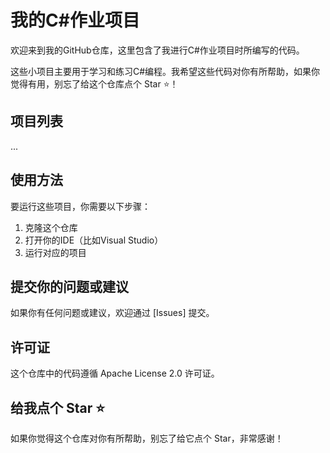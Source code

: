 # 我的C#作业项目

欢迎来到我的GitHub仓库，这里包含了我进行C#作业项目时所编写的代码。

这些小项目主要用于学习和练习C#编程。我希望这些代码对你有所帮助，如果你觉得有用，别忘了给这个仓库点个 Star ⭐！

## 项目列表

...

## 使用方法

要运行这些项目，你需要以下步骤：

1. 克隆这个仓库
2. 打开你的IDE（比如Visual Studio）
3. 运行对应的项目

## 提交你的问题或建议

如果你有任何问题或建议，欢迎通过 [Issues] 提交。

## 许可证

这个仓库中的代码遵循 Apache License 2.0 许可证。

## 给我点个 Star ⭐

如果你觉得这个仓库对你有所帮助，别忘了给它点个 Star，非常感谢！
